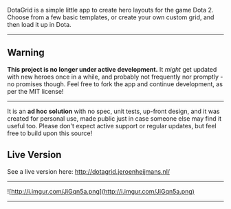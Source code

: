 DotaGrid is a simple little app to create hero layouts for the game Dota 2. Choose from a few basic templates, or create your own custom grid, and then load it up in Dota.


---


## Warning ##
**This project is no longer under active development.** It _might_ get updated with new heroes once in a while, and probably not frequently nor promptly - no promises though. Feel free to fork the app and continue development, as per the MIT license!


---



It is an **ad hoc solution** with no spec, unit tests, up-front design, and it was created for personal use, made public just in case someone else may find it useful too. Please don't expect active support or regular updates, but feel free to build upon this source!

## Live Version ##
See a live version here: http://dotagrid.jeroenheijmans.nl/


---


![http://i.imgur.com/JiGqn5a.png](http://i.imgur.com/JiGqn5a.png)


---
